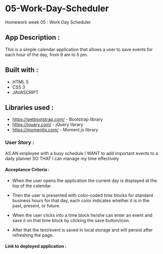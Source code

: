 # 05-Work-Day-Scheduler
Homework week 05 : Work Day Scheduler

## App Description :
This is a simple calendar application that allows a user to save events for each hour of the day, from 9 am to 5 pm.

## Built with :
- HTML 5 
- CSS 3
- JAVASCRIPT

## Libraries used :
- https://getbootstrap.com/ - Bootstrap library
- https://jquery.com/ - jQuery library
- https://momentjs.com/ - Moment.js library

### User Story :
AS AN employee with a busy schedule
I WANT to add important events to a daily planner
SO THAT I can manage my time effectively

#### Acceptance Criteria :

- When the user opens the application the current day is displayed at the top of the calendar. 

- Then the user is presented with color-coded time blocks for standard business hours for that day, each color indicates whether it is in the past, present, or future.

- When the user clicks into a time block he/she can enter an event and save it on that time block by clicking the save button/icon.

- After that the text/event is saved in local storage and will persist after refreshing the page.



#### Link to deployed application :


